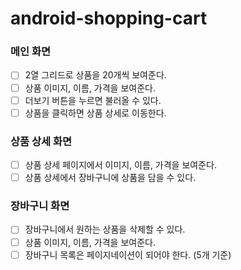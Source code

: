 # android-shopping-cart

### 메인 화면

- [ ] 2열 그리드로 상품을 20개씩 보여준다.
- [ ] 상품 이미지, 이름, 가격을 보여준다.
- [ ] 더보기 버튼을 누르면 불러올 수 있다.
- [ ] 상품을 클릭하면 상품 상세로 이동한다.

### 상품 상세 화면

- [ ] 상품 상세 페이지에서 이미지, 이름, 가격을 보여준다.
- [ ] 상품 상세에서 장바구니에 상품을 담을 수 있다.

### 장바구니 화면

- [ ] 장바구니에서 원하는 상품을 삭제할 수 있다.
- [ ] 상품 이미지, 이름, 가격을 보여준다.
- [ ] 장바구니 목록은 페이지네이션이 되어야 한다. (5개 기준)
